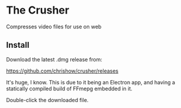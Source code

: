# The Crusher

Compresses video files for use on web


## Install

Download the latest .dmg release from:

https://github.com/chrishow/crusher/releases

It's huge, I know. This is due to it being an Electron app, and having a statically compiled build of FFmepg embedded in it. 


Double-click the downloaded file.  

